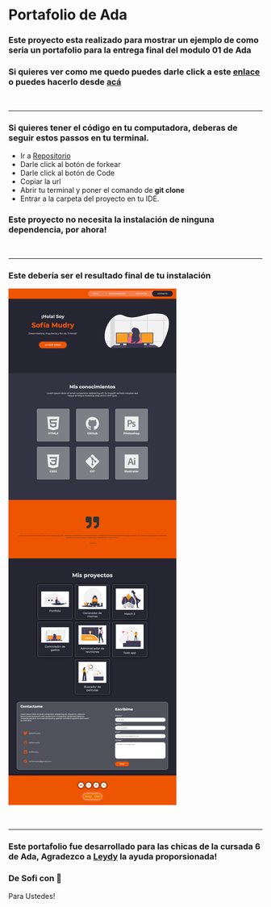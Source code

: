 # Portafolio de Ada

### Este proyecto esta realizado para mostrar un ejemplo de como seria un portafolio para la entrega final del modulo 01 de Ada

### Si quieres ver como me quedo puedes darle click a este [enlace](sofiamudry.github.io/01-modulo-proyecto-portafolio/.) o puedes hacerlo desde [acá](https://practical-torvalds-23b93b.netlify.app/)

<br>

***

### Si quieres tener el código en tu computadora, deberas de seguir estos passos en tu terminal.

 - Ir a [Repositorio](https://github.com/sofiamudry/01-Modulo-Proyecto-Portafolio)
 - Darle click al botón de forkear
 - Darle click al botón de Code 
 - Copiar la url
 - Abrir tu terminal y poner el comando de **git clone<url>**
 - Entrar a la carpeta del proyecto en tu IDE.

 ### Este proyecto no necesita la instalación de ninguna dependencia, por ahora!

 <br>

 ***

 ### Este debería ser el resultado final de tu instalación 

 ![imagen](./images/sofiamudry-Proyecto-Portafolio.png)

 <br>

 ***

 ### Este portafolio fue desarrollado para las chicas de la cursada 6 de Ada, Agradezco a [Leydy](url) la ayuda proporsionada!

### De Sofi con 🧡
Para Ustedes!